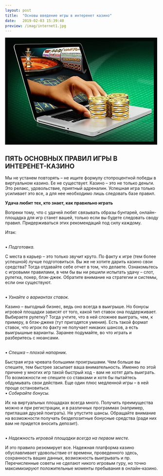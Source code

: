 ```yaml
---
layout: post
title:  "Основы введение игры в интеренет казино"
date:   2019-02-03 15:39:40
preview: /imag/internet1.jpg
---
```


![Picture 1](/imag/internet.jpg)


## ПЯТЬ ОСНОВНЫХ ПРАВИЛ ИГРЫ В ИНТЕРЕНЕТ-КАЗИНО

Мы не устанем повторять – не ищите формулу стопроцентной победы в виртуальном казино. Ее не существует. Казино – это не только деньги. Это релакс, удовольствие, приятный адреналин. Успешная игра только усиливает это все, а для нее необходимо лишь следовать базе правил.

<strong>Удача любит тех, кто знает, как правильно играть</strong>

Вопреки тому, что с удачей любят связывать образы бунтарей, онлайн-площадка для игр станет вашей, только если вы будете следовать своду правил. Придерживаться этих рекомендаций под силу каждому.

Итак:

<br>•	<i>Подготовка.</i>

С места в карьер – это только звучит круто. По факту к игре (тем более успешной) лучше подготовиться. Вы же не хотите дарить казино свои средства? Тогда отдавайте себе отчет в том, что делаете. Ознакомьтесь с игровыми правилами, в чем бы вы ни решили испытать удачу – слот, рулетка, покер, блэк-джек. Обратите внимание на стратегии и системы, если они существуют. 

<br>•	<i>Узнайте о вариантах ставок.</i>

Казино – выгодный бизнес, ведь оно всегда в выигрыше. Но бонусы игровой площадки зависят от того, какой тип ставок она поддерживает. Выбираете рулетку? Тогда учтите, что в ней сложнее выиграть, чем, к примеру, в блэк-джеке (тут пригодятся умения). Есть такой формат ставок, что игрок по факту не получает никаких шансов, а есть выигрышные варианты. Заранее подумайте, во что играть и разберитесь с нюансами.

<br>•	<i>Спешка – плохой напарник.</i>

Быстрая игра чревата большими проигрышами. Чем больше вы спешите, тем быстрее засыпает ваша внимательность. Именно по этой причине у многих игр такой быстрый ход - вам не хотят дать выиграть. По возможности не спешите со ставками и хотя бы пытайтесь обдумывать свои действия. Еще один плюс медленной игры – в ней проще остановиться.
<br>•	<i>Собирайте бонусы.</i>

Их на виртуальных площадках всегда много. Получить преимущества можно и при регистрации, и в различных программах (например, приглашая друзей поиграть). Не упустите шансы. Обращайте внимание на возможности получать бездепозитные бонусные средства (ради них вам не придется вносить депозит).

<br>•	<i>Надежность игровой площадки всегда на первом месте.</i>

И это правило резюмирует все. Надежная платформа казино обуславливает удовольствие от времени, проведенного здесь, сохранность ваших данных, возможность выигрывать и пр. 
Перечисленные советы не сделают никого игровым гуру, но точно максимизируют положительные моменты пребывания в онлайн-казино. 


